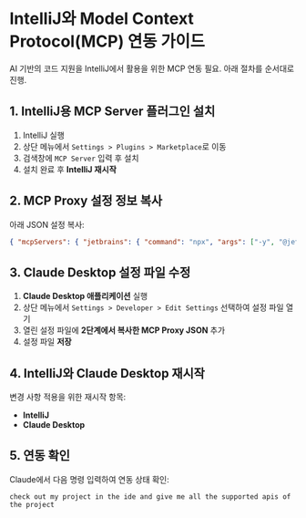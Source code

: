 # IntelliJ와 Model Context Protocol(MCP) 연동 가이드

AI 기반의 코드 지원을 IntelliJ에서 활용을 위한 MCP 연동 필요. 아래 절차를 순서대로 진행.

## 1. IntelliJ용 MCP Server 플러그인 설치

1. IntelliJ 실행
2. 상단 메뉴에서 `Settings > Plugins > Marketplace`로 이동
3. 검색창에 `MCP Server` 입력 후 설치
4. 설치 완료 후 **IntelliJ 재시작**

## 2. MCP Proxy 설정 정보 복사

아래 JSON 설정 복사:

```json
{ "mcpServers": { "jetbrains": { "command": "npx", "args": ["-y", "@jetbrains/mcp-proxy"] } } }
```

## 3. Claude Desktop 설정 파일 수정

1. **Claude Desktop 애플리케이션** 실행
2. 상단 메뉴에서 `Settings > Developer > Edit Settings` 선택하여 설정 파일 열기
3. 열린 설정 파일에 **2단계에서 복사한 MCP Proxy JSON** 추가
4. 설정 파일 **저장**

## 4. IntelliJ와 Claude Desktop 재시작

변경 사항 적용을 위한 재시작 항목:
* **IntelliJ**
* **Claude Desktop**

## 5. 연동 확인

Claude에서 다음 명령 입력하여 연동 상태 확인:

```
check out my project in the ide and give me all the supported apis of the project
```